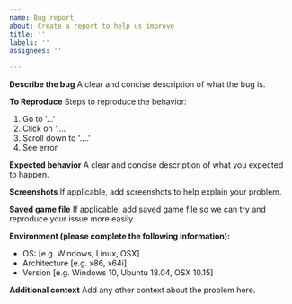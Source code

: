```yaml
---
name: Bug report
about: Create a report to help us improve
title: ''
labels: ''
assignees: ''

---
```


**Describe the bug**
A clear and concise description of what the bug is.

**To Reproduce**
Steps to reproduce the behavior:
1. Go to '...'
2. Click on '....'
3. Scroll down to '....'
4. See error

**Expected behavior**
A clear and concise description of what you expected to happen.

**Screenshots**
If applicable, add screenshots to help explain your problem.

**Saved game file**
If applicable, add saved game file so we can try and reproduce your issue more easily.

**Environment (please complete the following information):**
 - OS: [e.g. Windows, Linux, OSX]
 - Architecture [e.g. x86, x64i]
 - Version [e.g. Windows 10, Ubuntu 18.04, OSX 10.15]

**Additional context**
Add any other context about the problem here.
